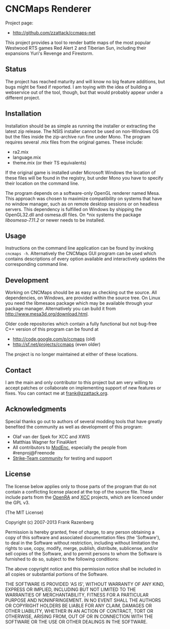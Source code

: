CNCMaps Renderer
================
Project page:

* http://github.com/zzattack/ccmaps-net

This project provides a tool to render battle maps of the most popular Westwood RTS games Red Alert 2 and Tiberian Sun, including their expansions Yuri's Revenge and Firestorm.

Status
------
The project has reached maturity and will know no big feature additions, but bugs might be fixed if reported. I am toying with the idea of building a webservice out of the tool, though, but that would probably appear under a different project.

Installation
------------
Installation should be as simple as running the installer or extracting the latest zip release. The NSIS installer cannot be used on non-Windows OS but the files inside the zip-archive run fine under Mono.
The program requires several .mix files from the original games. These include:

* ra2.mix
* language.mix
* theme.mix
(or their TS equivalents)

If the original game is installed under Microsoft Windows the location of these files will be found in the registry, but under Mono you have to specify their location on the command line.

The program depends on a software-only OpenGL renderer named Mesa. This approach was chosen to maximize compatibility on systems that have no window manager, such as on remote desktop sessions or on headless servers. This dependency is fulfilled on Windows by shipping the OpenGL32.dll and osmesa.dll files. On *nix systems the package _libosmesa-7.11.2_ or newer needs to be installed.

Usage
-----
Instructions on the command line application can be found by invoking `cncmaps -h`. Alternatively the CNCMaps GUI program can be used which contains descriptions of every option available and interactively updates the corresponding command line.

Development
-----------
Working on CNCMaps should be as easy as checking out the source. All dependencies, on Windows, are provided within the source tree. On Linux you need the libmesaos package which may be available through your package manager. Alternatively you can build it from http://www.mesa3d.org/download.html.

Older code repositories which contain a fully functional but not bug-free C++ version of this program can be found at 

* http://code.google.com/p/ccmaps (old)
* http://sf.net/projects/ccmaps (even older)

The project is no longer maintained at either of these locations.

Contact
-------
I am the main and only contributor to this project but am very willing to accept patches or collaborate on implementing support of new features or fixes. You can contact me at frank@zzattack.org.

Acknowledgments
---------------
Special thanks go out to authors of several modding tools that have greatly benefited the community as well as development of this program:

* Olaf van der Spek for XCC and XWIS
* Matthias Wagner for FinalAlert
* All contributors to [ModEnc](http://modenc.renegadeprojects.com), especially the people from \#renproj@Freenode
* [Strike-Team community](http://strike-team.net/) for testing and support

License
-------
The license below applies only to those parts of the program that do not contain
a conflicting license placed at the top of the source file. These include parts
from the [OpenRA](http://github.com/OpenRA/OpenRA/) and [XCC](https://code.google.com/p/xcc/) projects,
which are licenced under the GPL v3.

(The MIT License)

Copyright (c) 2007-2013 Frank Razenberg

Permission is hereby granted, free of charge, to any person obtaining a copy of
this software and associated documentation files (the 'Software'), to deal in
the Software without restriction, including without limitation the rights to use,
copy, modify, merge, publish, distribute, sublicense, and/or sell copies of the
Software, and to permit persons to whom the Software is furnished to do so,
subject to the following conditions:

The above copyright notice and this permission notice shall be included in all
copies or substantial portions of the Software.

THE SOFTWARE IS PROVIDED 'AS IS', WITHOUT WARRANTY OF ANY KIND, EXPRESS OR
IMPLIED, INCLUDING BUT NOT LIMITED TO THE WARRANTIES OF MERCHANTABILITY, FITNESS
FOR A PARTICULAR PURPOSE AND NONINFRINGEMENT. IN NO EVENT SHALL THE AUTHORS OR
COPYRIGHT HOLDERS BE LIABLE FOR ANY CLAIM, DAMAGES OR OTHER LIABILITY, WHETHER
IN AN ACTION OF CONTRACT, TORT OR OTHERWISE, ARISING FROM, OUT OF OR IN
CONNECTION WITH THE SOFTWARE OR THE USE OR OTHER DEALINGS IN THE SOFTWARE.
